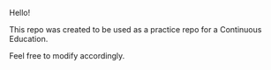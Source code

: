 Hello!

This repo was created to be used as a practice repo for a Continuous Education. 

Feel free to modify accordingly. 

